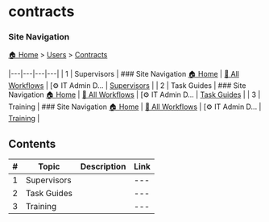 # contracts

### Site Navigation
[🏠 Home](../../README.md) > [Users](../README.md) > [Contracts](README.md)

|---|---|---|---|
| 1 | Supervisors | ### Site Navigation [🏠 Home](../../../README.md) | [📂 All Workflows](../../users.md) | [⚙ IT Admin D... | [Supervisors](supervisors/) |
| 2 | Task Guides | ### Site Navigation [🏠 Home](../../../README.md) | [📂 All Workflows](../../users.md) | [⚙ IT Admin D... | [Task Guides](task-guides/) |
| 3 | Training | ### Site Navigation [🏠 Home](../../../README.md) | [📂 All Workflows](../../users.md) | [⚙ IT Admin D... | [Training](training/) |

## Contents

| **#** | **Topic** | **Description** | **Link** |
|---|---|---|---|
| 1 | Supervisors |   |---|---|---|---| | 1 | Submit Contract | Documentation about Submit Contract for Your Organizatio... | [Supervisors](supervisors/) |
| 2 | Task Guides |   |---|---|---|---| | 1 | Moving Contract Files | Documentation about SharePoint Step-by-Step Guide:... | [Task Guides](task-guides/) |
| 3 | Training |   |---|---|---|---| | 1 | Moving Contract Files | Documentation about Moving Contract Files for Your... | [Training](training/) |